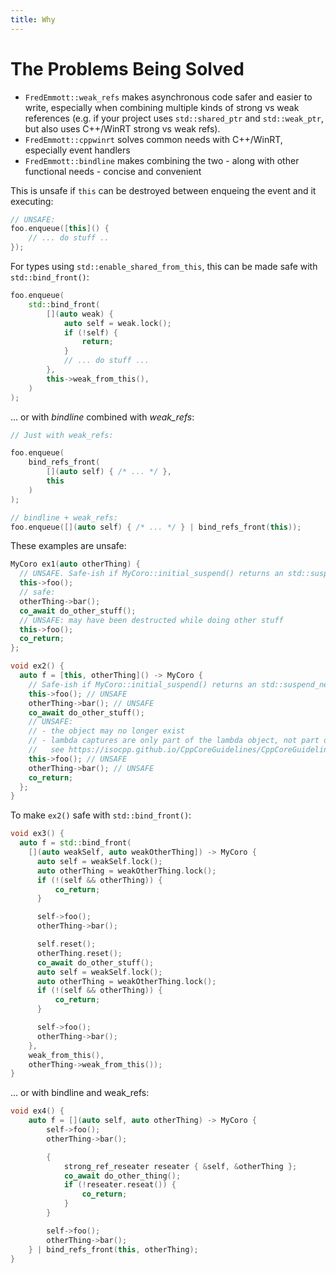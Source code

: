 ```yaml
---
title: Why
---
```


# The Problems Being Solved

- `FredEmmott::weak_refs` makes asynchronous code safer and easier to write, especially when combining multiple kinds of strong vs weak references (e.g. if your project uses `std::shared_ptr` and `std::weak_ptr`, but also uses C++/WinRT strong vs weak refs).
- `FredEmmott::cppwinrt` solves common needs with C++/WinRT, especially event handlers
- `FredEmmott::bindline` makes combining the two - along with other functional needs - concise and convenient

This is unsafe if `this` can be destroyed between enqueing the event and it executing:

```c++
// UNSAFE:
foo.enqueue([this]() {
    // ... do stuff ..
});
```

For types using `std::enable_shared_from_this`, this can be made safe with `std::bind_front()`:

```c++
foo.enqueue(
    std::bind_front(
        [](auto weak) {
            auto self = weak.lock();
            if (!self) {
                return;
            }
            // ... do stuff ...
        },
        this->weak_from_this(),
    )
);
```

... or with *bindline* combined with *weak_refs*:

```c++
// Just with weak_refs:

foo.enqueue(
    bind_refs_front(
        [](auto self) { /* ... */ },
        this
    )
);

// bindline + weak_refs:
foo.enqueue([](auto self) { /* ... */ } | bind_refs_front(this));
```

These examples are unsafe:

```c++
MyCoro ex1(auto otherThing) {
  // UNSAFE. Safe-ish if MyCoro::initial_suspend() returns an std::suspend_never();
  this->foo();
  // safe:
  otherThing->bar();
  co_await do_other_stuff();
  // UNSAFE: may have been destructed while doing other stuff
  this->foo(); 
  co_return;
};

void ex2() {
  auto f = [this, otherThing]() -> MyCoro {
    // Safe-ish if MyCoro::initial_suspend() returns an std::suspend_never();
    this->foo(); // UNSAFE
    otherThing->bar(); // UNSAFE
    co_await do_other_stuff();
    // UNSAFE:
    // - the object may no longer exist
    // - lambda captures are only part of the lambda object, not part of the coroutine state;
    //   see https://isocpp.github.io/CppCoreGuidelines/CppCoreGuidelines#Rcoro-capture
    this->foo(); // UNSAFE
    otherThing->bar(); // UNSAFE
    co_return;
  };
}
```

To make `ex2()` safe with `std::bind_front()`:

```c++
void ex3() {
  auto f = std::bind_front(
    [](auto weakSelf, auto weakOtherThing]) -> MyCoro {
      auto self = weakSelf.lock();
      auto otherThing = weakOtherThing.lock();
      if (!(self && otherThing)) {
          co_return;
      }

      self->foo();
      otherThing->bar();

      self.reset();
      otherThing.reset();
      co_await do_other_stuff();
      auto self = weakSelf.lock();
      auto otherThing = weakOtherThing.lock();
      if (!(self && otherThing)) {
          co_return;
      }

      self->foo();
      otherThing->bar();
    },
    weak_from_this(),
    otherThing->weak_from_this());
}
```

... or with bindline and weak_refs:

```c++
void ex4() {
    auto f = [](auto self, auto otherThing) -> MyCoro {
        self->foo();
        otherThing->bar();

        {
            strong_ref_reseater reseater { &self, &otherThing };
            co_await do_other_thing();
            if (!reseater.reseat()) {
                co_return;
            }
        }

        self->foo();
        otherThing->bar();
    } | bind_refs_front(this, otherThing);
}
```
